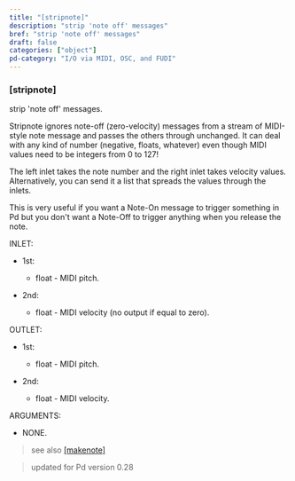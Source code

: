 ```yaml
---
title: "[stripnote]"
description: "strip 'note off' messages"
bref: "strip 'note off' messages"
draft: false
categories: ["object"]
pd-category: "I/O via MIDI, OSC, and FUDI"
---
```


### [stripnote]

strip 'note off' messages.

Stripnote ignores note-off (zero-velocity) messages from a stream of MIDI-style note message and passes the others through unchanged. It can deal with any kind of number (negative,  floats,  whatever) even though MIDI values need to be integers from 0 to 127!

The left inlet takes the note number and the right inlet takes velocity values. Alternatively,  you can send it a list that spreads the values through the inlets.

This is very useful if you want a Note-On message to trigger something in Pd but you don't want a Note-Off to trigger anything when you release the note.

INLET:

- 1st:

  - float - MIDI pitch.

- 2nd:

  - float - MIDI velocity (no output if equal to zero).

OUTLET:

- 1st:

  - float - MIDI pitch.

- 2nd:

  - float - MIDI velocity.

ARGUMENTS:

- NONE.
 


> see also [[makenote]](../makenote)

> updated for Pd version 0.28